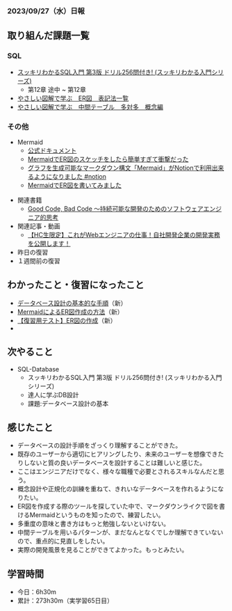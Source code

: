 ### 2023/09/27（水）日報
## 取り組んだ課題一覧

### SQL
  - [スッキリわかるSQL入門 第3版 ドリル256問付き! (スッキリわかる入門シリーズ)](https://amzn.asia/d/3KRC4qF)
    - 第12章 途中 ~ 第12章 
  - [やさしい図解で学ぶ　ER図　表記法一覧](https://qiita.com/ramuneru/items/32fbf3032b625f71b69d)
  - [やさしい図解で学ぶ　中間テーブル　多対多　概念編](https://qiita.com/ramuneru/items/db43589551dd0c00fef9)

### その他
- Mermaid
  - [公式ドキュメント](http://mermaid.js.org/intro/)
  - [MermaidでER図のスケッチをしたら簡単すぎて衝撃だった](https://zenn.dev/kyohei_shibuya/articles/0cafee2a1c1651#%E6%9B%B8%E3%81%8D%E6%96%B9)
  - [グラフを生成可能なマークダウン構文「Mermaid」がNotionで利用出来るようになりました #notion](https://dev.classmethod.jp/articles/mermaid-markdown-is-supported-in-notion/)
  - [MermaidでER図を書いてみました](https://zenn.dev/aldagram_tech/articles/a10166f763d30e)
<!-- - 模写コーディング
  - [作って学ぶコーディング学習サイト](https://code-step.com/)
    - [【入門編】recipemenu](https://github.com/imahoritatsuki/copyingCoding/tree/main/introductory-recipemenu/output) -->
<!-- - ブログ執筆
  - [Ruby コマンドラインで指定したオプションや引数を扱う「optparse」ライブラリ](https://tatsuki-ju.hatenablog.com/entry/2023/09/16/174148) -->
- 関連書籍
  - [Good Code, Bad Code ～持続可能な開発のためのソフトウェアエンジニア的思考](https://amzn.asia/d/7NzMcZp)
- 関連記事・動画
  - [【HC生限定】これがWebエンジニアの仕事！自社開発企業の開発実務を公開します！](#)
- 昨日の復習
- １週間前の復習

## わかったこと・復習になったこと
  - [データベース設計の基本的な手順](https://www.notion.so/68ede82b10b34d289f1063eb0b28f538?pvs=4)（新）
  - [MermaidによるER図作成の方法](https://www.notion.so/Mermaid-ER-c346865768f94e1a80ed595ef4d9b67d?pvs=4)（新）
  - [【復習用テスト】ER図の作成](https://www.notion.so/SQL-12-6ee5312996244e6bae3d6e5b2d1fcc96?pvs=4)（新）
  - 
## 次やること
- SQL-Database
  - スッキリわかるSQL入門 第3版 ドリル256問付き! (スッキリわかる入門シリーズ)
  - 達人に学ぶDB設計
  - 課題:データベース設計の基本

## 感じたこと
- データベースの設計手順をざっくり理解することができた。
- 既存のユーザーから適切にヒアリングしたり、未来のユーザーを想像できたりしないと質の良いデータベースを設計することは難しいと感じた。
- ここはエンジニアだけでなく、様々な職種で必要とされるスキルなんだと思う。
- 概念設計や正規化の訓練を重ねて、きれいなデータベースを作れるようになりたい。
- ER図を作成する際のツールを探していた中で、マークダウンライクで図を書けるMermaidというものを知ったので、練習したい。
- 多重度の意味と書き方はもっと勉強しないといけない。
- 中間テーブルを用いるパターンが、まだなんとなくでしか理解できていないので、重点的に見直しをしたい。
- 実際の開発風景を見ることができてよかった。もっとみたい。

## 学習時間
- 今日：6h30m
- 累計：273h30m（実学習65日目）
